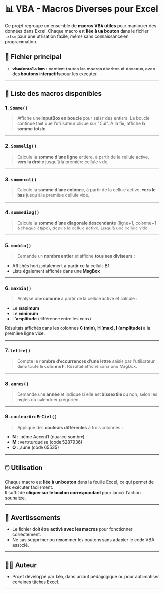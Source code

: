 # 📊 VBA - Macros Diverses pour Excel

Ce projet regroupe un ensemble de **macros VBA utiles** pour manipuler des données dans Excel. Chaque macro est **liée à un bouton** dans le fichier `.xlsm` pour une utilisation facile, même sans connaissance en programmation.

## 📁 Fichier principal

- **vbademo1.xlsm** : contient toutes les macros décrites ci-dessous, avec des **boutons interactifs** pour les exécuter.

---

## 🔧 Liste des macros disponibles

### 1. `Somme()`
> Affiche une **InputBox en boucle** pour saisir des entiers. La boucle continue tant que l’utilisateur clique sur "Oui". À la fin, affiche la **somme totale**.

---

### 2. `Sommelig()`
> Calcule la **somme d’une ligne** entière, à partir de la cellule active, **vers la droite** jusqu’à la première cellule vide.

---

### 3. `sommecol()`
> Calcule la **somme d’une colonne**, à partir de la cellule active, **vers le bas** jusqu’à la première cellule vide.

---

### 4. `sommediag()`
> Calcule la **somme d’une diagonale descendante** (ligne+1, colonne+1 à chaque étape), depuis la cellule active, jusqu’à une cellule vide.

---

### 5. `modulo()`
> Demande un **nombre entier** et affiche **tous ses diviseurs** :
- Affichés horizontalement à partir de la cellule B1
- Liste également affichée dans une **MsgBox**

---

### 6. `maxmin()`
> Analyse une **colonne** à partir de la cellule active et calcule :
- Le **maximum**
- Le **minimum**
- L’**amplitude** (différence entre les deux)

Résultats affichés dans les colonnes **G (min), H (max), I (amplitude)** à la première ligne vide.

---

### 7. `lettre()`
> Compte le **nombre d’occurrences d’une lettre** saisie par l'utilisateur dans toute la **colonne F**. Résultat affiché dans une MsgBox.

---

### 8. `annes()`
> Demande une **année** et indique si elle est **bissextile** ou non, selon les règles du calendrier grégorien.

---

### 9. `couleurArcEnCiel()`
> Applique des **couleurs différentes** à trois colonnes :
- **N** : thème Accent1 (nuance sombre)
- **M** : vert/turquoise (code 5287936)
- **O** : jaune (code 65535)

---

## 🖱️ Utilisation

Chaque macro est **liée à un bouton** dans la feuille Excel, ce qui permet de les exécuter facilement.  
Il suffit de **cliquer sur le bouton correspondant** pour lancer l’action souhaitée.

---

## 📌 Avertissements

- Le fichier doit être **activé avec les macros** pour fonctionner correctement.
- Ne pas supprimer ou renommer les boutons sans adapter le code VBA associé.

---

## 👩‍💻 Auteur

- Projet développé par **Léa**, dans un but pédagogique ou pour automatiser certaines tâches Excel.

---


